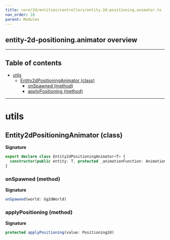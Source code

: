 ```yaml
---
title: core/2d/entities/controllers/entity-2d-positioning.animator.ts
nav_order: 18
parent: Modules
---
```


## entity-2d-positioning.animator overview

---

<h2 class="text-delta">Table of contents</h2>

- [utils](#utils)
  - [Entity2dPositioningAnimator (class)](#entity2dpositioninganimator-class)
    - [onSpawned (method)](#onspawned-method)
    - [applyPositioning (method)](#applypositioning-method)

---

# utils

## Entity2dPositioningAnimator (class)

**Signature**

```ts
export declare class Entity2dPositioningAnimator<T> {
  constructor(public entity: T, protected _animationFunction: AnimationFunction<Positioning2d>)
}
```

### onSpawned (method)

**Signature**

```ts
onSpawned(world: Gg2dWorld)
```

### applyPositioning (method)

**Signature**

```ts
protected applyPositioning(value: Positioning2d)
```
